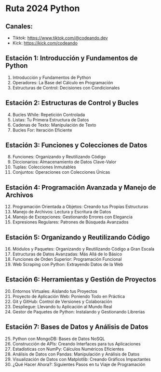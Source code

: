 # Ruta 2024 Python

## Canales:
* Tiktok: https://www.tiktok.com/@codeando.dev
* Kick: https://kick.com/codeando

## Estación 1: Introducción y Fundamentos de Python
1. Introducción y Fundamentos de Python
2. Operadores: La Base del Cálculo en Programación
3. Estructuras de Control: Decisiones con Condicionales

## Estación 2: Estructuras de Control y Bucles
4. Bucles While: Repetición Controlada
5. Listas: Tu Primera Estructura de Datos
6. Cadenas de Texto: Manipulación de Texto
7. Bucles For: Iteración Eficiente

## Estación 3: Funciones y Colecciones de Datos
8. Funciones: Organizando y Reutilizando Código
9. Diccionarios: Almacenamiento de Datos Clave-Valor
10. Tuplas: Colecciones Inmutables
11. Conjuntos: Operaciones con Colecciones Únicas

## Estación 4: Programación Avanzada y Manejo de Archivos
12. Programación Orientada a Objetos: Creando tus Propias Estructuras
13. Manejo de Archivos: Lectura y Escritura de Datos
14. Manejo de Excepciones: Gestionando Errores con Elegancia
15. Expresiones Regulares: Patrones de Búsqueda Avanzados

## Estación 5: Organizando y Reutilizando Código
16. Módulos y Paquetes: Organizando y Reutilizando Código a Gran Escala
17. Estructuras de Datos Avanzadas: Más Allá de lo Básico
18. Funciones de Orden Superior: Programación Funcional
19. Web Scraping con Python: Extrayendo Datos de la Web

## Estación 6: Herramientas y Gestión de Proyectos
20. Entornos Virtuales: Aislando tus Proyectos
21. Proyecto de Aplicación Web: Poniendo Todo en Práctica
22. Git y GitHub: Control de Versiones y Colaboración
23. Despliegue: Llevando tu Aplicación al Mundo Real
24. Gestor de Paquetes de Python: Instalando y Gestionando Librerías

## Estación 7: Bases de Datos y Análisis de Datos
25. Python con MongoDB: Bases de Datos NoSQL
26. Construcción de APIs: Creando Interfaces para tus Aplicaciones
27. Estadísticas con NumPy: Cálculos Numéricos Eficientes
28. Análisis de Datos con Pandas: Manipulación y Análisis de Datos
29. Visualización de Datos con Matplotlib: Creando Gráficos Impactantes
30. ¿Qué Hacer Ahora?: Siguientes Pasos en tu Viaje de Programación
